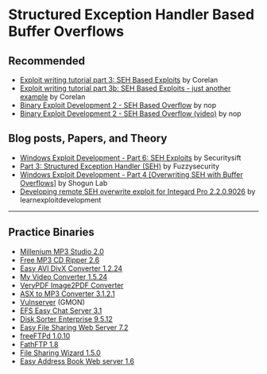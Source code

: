 # Structured Exception Handler Based Buffer Overflows

## Recommended 
- [Exploit writing tutorial part 3: SEH Based Exploits](https://www.corelan.be/index.php/2009/07/25/writing-buffer-overflow-exploits-a-quick-and-basic-tutorial-part-3-seh/) by Corelan
- [Exploit writing tutorial part 3b: SEH Based Exploits - just another example](https://www.corelan.be/index.php/2009/07/28/seh-based-exploit-writing-tutorial-continued-just-another-example-part-3b/) by Corelan
- [Binary Exploit Development 2 - SEH Based Overflow](https://guidedhacking.com/threads/binary-exploit-development-2-seh-based-overflow.20035/) by nop
- [Binary Exploit Development 2 - SEH Based Overflow (video)](https://youtu.be/LzK9dM_K-FI) by nop

## Blog posts, Papers, and Theory

- [Windows Exploit Development - Part 6: SEH Exploits](http://www.securitysift.com/windows-exploit-development-part-6-seh-exploits/) by Securitysift
- [Part 3: Structured Exception Handler (SEH)](http://www.fuzzysecurity.com/tutorials/expDev/3.html) by Fuzzysecurity
- [Windows Exploit Development - Part 4 [Overwriting SEH with Buffer Overflows]](https://www.shogunlab.com/blog/2017/11/06/zdzg-windows-exploit-4.html) by Shogun Lab
- [Developing remote SEH overwrite exploit for Integard Pro 2.2.0.9026](https://learnexploitdevelopment.com/developing-remote-seh-overwrite-exploit-for-integard-pro/) by learnexploitdevelopment


***

## Practice Binaries

- [Millenium MP3 Studio 2.0](https://www.exploit-db.com/apps/3c35dc3d6067fcc50f118500eb116c0b-millennium1.exe)
- [Free MP3 CD Ripper 2.6](https://www.exploit-db.com/apps/64215b82be8bb2e749f95fec5b51d3e4-FMCRSetup-2.6.exe)
- [Easy AVI DivX Converter 1.2.24](https://www.exploit-db.com/apps/5ad3e3560df85ecf6622fe3c58fb0c35-easy_avi_converter.exe)
- [My Video Converter 1.5.24](https://www.exploit-db.com/apps/0c966e74828582db6029aee6dc59bbd5-my_video_converter.exe)
- [VeryPDF Image2PDF Converter](https://www.exploit-db.com/apps/3ef2cd6c64e6d94c90c907311fb49710-img2pdf.exe)
- [ASX to MP3 Converter 3.1.2.1](https://www.exploit-db.com/apps/b31a84e79d9941d89336b6708ef52a20-ASXtoMP3Converter_3121.exe)
- [Vulnserver](https://github.com/stephenbradshaw/vulnserver) (GMON)
- [EFS Easy Chat Server 3.1](https://www.exploit-db.com/apps/c682138ebbea9af7948a3f142bbd054b-ecssetup.exe)
- [Disk Sorter Enterprise 9.5.12](https://www.exploit-db.com/apps/5ffae2c1a4b2165e0dd2a8e37765ef0e-disksorterent_setup_v9.5.12.exe)
- [Easy File Sharing Web Server 7.2](https://www.exploit-db.com/apps/60f3ff1f3cd34dec80fba130ea481f31-efssetup.exe)
- [freeFTPd 1.0.10](https://www.exploit-db.com/apps/f7915612721b0e8dad57bdfcb29ac9bb-freeFTPd.exe)
- [FathFTP 1.8](https://www.exploit-db.com/apps/2bc586294ef5b2e4c9972152ff3bd696-fttsetup1.8.exe)
- [File Sharing Wizard 1.5.0](https://www.exploit-db.com/apps/da3a3626f99a85f9ab59ab77f083ff80-fs-wizard-setup.exe)
- [Easy Address Book Web server 1.6](https://www.exploit-db.com/apps/69f77623bb32589fb5343f598b61bbd9-eabws.exe)